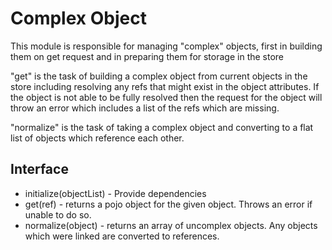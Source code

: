 # Complex Object

This module is responsible for managing "complex" objects, first
in building them on get request and in preparing them for storage
in the store 

"get" is the task of building a complex object from current objects 
in the store including resolving any refs that might exist in the 
object attributes. If the object is not able to be fully resolved 
then the request for the object will throw an error which includes a 
list of the refs which are missing.

"normalize" is the task of taking a complex object and converting
to a flat list of objects which reference each other.

## Interface

* initialize(objectList) - Provide dependencies
* get(ref) - returns a pojo object for the given object.
    Throws an error if unable to do so.
* normalize(object) - returns an array of uncomplex objects. Any 
    objects which were linked are converted to references.